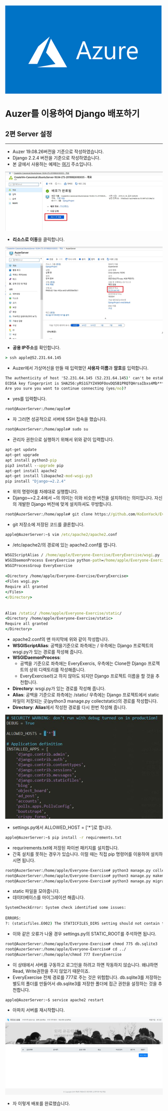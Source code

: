 ![cmd](0.jpg)
# Auzer를 이용하여 Django 배포하기
## 2편 Server 설정
------------------------
* Auzer 19.08.26버전을 기준으로 작성하였습니다. 
* Django 2.2.4 버전을 기준으로 작성하였습니다. 
* 본 글에서 사용하는 예제는 [여기](https://github.com/KoEonYack/Everyone-Exercise)  주소입니다.


![cmd](https://github.com/KoEonYack/PracticeCoding/blob/master/Article/Web/13.jpg?raw=true)
- **리소스로 이동**을 클릭합니다.

![cmd](https://github.com/KoEonYack/PracticeCoding/blob/master/Article/Web/14.jpg?raw=true)
- **공용 IP주소**를 확인합니다.

``` cmd
> ssh apple@52.231.64.145
```
- Auzer에서 가상머신을 만들 때 입력했던 **사용자 이름**과 **암호**를 입력합니다. 

``` cmd
The authenticity of host '52.231.64.145 (52.231.64.145)' can't be established.
ECDSA key fingerprint is SHA256:yRS1G7YZ49OFOovDQ5B1PRQTQHrsaIbxs4Mb*****.
Are you sure you want to continue connecting (yes/no)?
```
- yes를 입력합니다.

``` cmd
root@AuzerServer:/home/apple#
```
- 자 그러면 성공적으로 서버에 SSH 접속을 했습니다. 

``` cmd
root@AuzerServer:/home/apple# sudo su
```
- 관리자 권한으로 실행하기 위해서 위와 같이 입력합니다. 

``` cmd
apt-get update
apt-get upgrade
apt install python3-pip
pip3 install --upgrade pip
apt-get install apache2
apt-get install libapache2-mod-wsgi-py3
pip install "Django~=2.2.4"
```
- 위의 명령어를 차례대로 실행합니다.
- Django~=2.2.4에서 ~의 의미는 이와 비슷한 버전을 설치하라는 의미입니다. 자신의 개발한 Django 버전에 맞게 설치하셔도 무방합니다.


``` cmd
root@AuzerServer:/home/apple# git clone https://github.com/KoEonYack/Everyone-Exercise
```
- git 저장소에 저장된 코드를 클론합니다. 



``` cmd 
apple@AuzerServer:~$ vim /etc/apache2/apache2.conf
```
- /etc/apache2/의 경로에 있는 apache2.conf를 엽니다.

``` cmd
WSGIScriptAlias / /home/apple/Everyone-Exercise/EveryExercise/wsgi.py
WSGIDaemonProcess EveryExercise python-path=/home/apple/Everyone-Exercise
WSGIProcessGroup EveryExercise

<Directory /home/apple/Everyone-Exercise/EveryExercise>
<Files wsgi.py>
Require all granted
</Files>
</Directory>


Alias /static/ /home/apple/Everyone-Exercise/static/
<Directory /home/apple/Everyone-Exercise/static>
Require all granted
</Directory>
```
- apache2.conf의 맨 마지막에 위와 같이 작성합니다. 
- **WSGIScriptAlias**: 공백을기준으로 좌측에는 / 우측에는  Django 프로젝트의 wsgi.py가 있는 경로를 작성해 줍니다.  
- **WSGIDaemonProcess**: 
    - 공백을 기준으로 좌측에는 EveryExercis, 우측에는 Clone한 Django 프로젝트의 상위 디렉토리를 작성해줍니다. 
    - EveryExercise라고 하지 않아도 되지만 Django 프로젝트 이름을 할 것을 추천합니다. 
- **Directory**: wsgi.py가 있는 경로를 작성해 줍니다. 
- **Alias**: 공백을 기준으로 좌측에는 /static/ 우측에는 Django 프로젝트에서 static파일이 저장되는 곳(python3 manage.py collectstatic)의 경로를 작성합니다.
- **Directory**: **Alias**에서 작성한 경로를 다시 한번 작성해 줍니다.

![cmd](15.JPG)
- settings.py에서 ALLOWED_HOST = ['*']로 합니다.

``` cmd
apple@AuzerServer:~$ pip install -r requirements.txt
```
- requrirements.txt에 저장된 파이썬 패키지를 설치합니다. 
- 간혹 설치를 못하는 경우가 있습니다. 이럴 때는 직접 pip 명령어를 이용하여 설치하시면 됩니다. 


``` cmd
root@AuzerServer:/home/apple/Everyone-Exercise# python3 manage.py collectstatic
root@AuzerServer:/home/apple/Everyone-Exercise# python3 manage.py makemigrations 
root@AuzerServer:/home/apple/Everyone-Exercise# python3 manage.py migrate
```
- static 파일을 모아줍니다. 
- 데이터베이스를 마이그레이션 해줍니다. 


``` cmd
SystemCheckError: System check identified some issues:

ERRORS:
?: (staticfiles.E002) The STATICFILES_DIRS setting should not contain the STATIC_ROOT setting.
```
- 이와 같은 오류가 나올 경우 settings.py의 STATIC_ROOT를 주석하면 됩니다.  



``` cmd
root@AuzerServer:/home/apple/Everyone-Exercise# chmod 775 db.sqlite3
root@AuzerServer:/home/apple/Everyone-Exercise# cd ../
root@AuzerServer:/home/apple/chmod 777 EveryExercise
```
- 이 상태에서 서버를 구동하고 로그인을 하려고 하면 작동하지 않습니다. 왜냐하면 Read, Write권한을 주지 않았기 때문이죠.
- EveryExercise 전체 경로를 777로 주는 것은 위험합니다. db.sqlite3를 저장하는별도의 폴더를 만들어서 db.sqlite3를 저장한 폴더에 접근 권한을 설정하는 것을 추천합니다.  

``` cmd
apple@AuzerServer:~$ service apache2 restart
```
- 아파치 서버를 재시작합니다.


![cmd](https://github.com/KoEonYack/PracticeCoding/blob/master/Article/Web/16.JPG?raw=true)
- 자 이렇게 배포를 완료했습니다.

